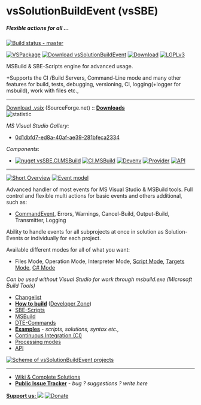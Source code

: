 # vsSolutionBuildEvent (vsSBE)

##### Flexible actions for all ...

[![Build status - master](https://ci.appveyor.com/api/projects/status/l38xn0j2c5an28e1/branch/master?svg=true)](https://ci.appveyor.com/project/3Fs/vssolutionbuildevent/branch/master)

[![VSPackage](https://img.shields.io/badge/VSPackage-v0.12.4-68217A.svg)](http://visualstudiogallery.msdn.microsoft.com/0d1dbfd7-ed8a-40af-ae39-281bfeca2334/) [![Download vsSolutionBuildEvent](https://img.shields.io/sourceforge/dm/vssbe.svg)](https://sourceforge.net/projects/vssbe/files/latest/download) [![Download](https://img.shields.io/sourceforge/dt/vssbe.svg)](https://sourceforge.net/projects/vssbe/files/latest/download) [![LGPLv3](https://img.shields.io/badge/license-LGPLv3-008033.svg?style=flat-square)](http://vssbe.r-eg.net/License/) 


MSBuild & SBE-Scripts engine for advanced usage. 

+Supports the CI /Build Servers, Command-Line mode and many other features for build, tests, debugging, versioning, CI, logging(+logger for msbuild), work with files etc., 

-------
[Download .vsix](http://visualstudiogallery.msdn.microsoft.com/0d1dbfd7-ed8a-40af-ae39-281bfeca2334/referral/118151) (SourceForge.net) :: **[Downloads](http://vssbe.r-eg.net/Downloads/)**                    
![statistic](http://vssbe.sourceforge.net/stat/)

*MS Visual Studio Gallery*:

* [0d1dbfd7-ed8a-40af-ae39-281bfeca2334](http://visualstudiogallery.msdn.microsoft.com/0d1dbfd7-ed8a-40af-ae39-281bfeca2334/)

*Components*:

* [![nuget vsSBE.CI.MSBuild](https://img.shields.io/nuget/v/vsSBE.CI.MSBuild.svg)](https://www.nuget.org/packages/vsSBE.CI.MSBuild/) [![CI.MSBuild](https://img.shields.io/badge/CI.MSBuild-v1.5-8080C0.svg?style=flat)](http://vssbe.r-eg.net/Changelist/#cim) [![Devenv](https://img.shields.io/badge/Devenv-v1.2-B5B5D7.svg?style=flat)](http://vssbe.r-eg.net/Changelist/#devenv)  [![Provider](https://img.shields.io/badge/Provider-v3.0-BAC5C0.svg?style=flat)](http://vssbe.r-eg.net/Changelist/#provider) [![API](https://img.shields.io/badge/API-v1.3-AFCFBE.svg?style=flat)](http://vssbe.r-eg.net/Changelist/#api)

-------
[![Short Overview](https://bitbucket.org/3F/vssolutionbuildevent/wiki/Resources/examples/overview-youtube.png)](http://youtu.be/FX5GiMX0ulI) 
[![Event model](http://vssbe.r-eg.net/doc/Resources/events_model.png)](http://vssbe.r-eg.net/doc/Scheme/#model-of-events)

Advanced handler of most events for MS Visual Studio & MSBuild tools. Full control and flexible multi actions for basic events and others additional, such as:

* [CommandEvent](http://vssbe.r-eg.net/doc/Events/CommandEvent/), Errors, Warnings, Cancel-Build, Output-Build, Transmitter, Logging

Ability to handle events for all subprojects at once in solution as Solution-Events or individually for each project.

Available different modes for all of what you want:

* Files Mode, Operation Mode, Interpreter Mode, [Script Mode](http://vssbe.r-eg.net/doc/Modes/Script/), [Targets Mode](http://vssbe.r-eg.net/doc/Modes/Targets/), [C# Mode](http://vssbe.r-eg.net/doc/Modes/CSharp/)

*Can be used without Visual Studio for work through msbuild.exe (Microsoft Build Tools)*


* [Changelist](http://vssbe.r-eg.net/Changelist/)
* **[How to build](http://vssbe.r-eg.net/doc/Dev/How%20to%20build/)** ([Developer Zone](http://vssbe.r-eg.net/doc/Dev/))
* [SBE-Scripts](http://vssbe.r-eg.net/doc/Scripts/SBE-Scripts/)
* [MSBuild](http://vssbe.r-eg.net/doc/Scripts/MSBuild/)
* [DTE-Commands](http://vssbe.r-eg.net/doc/Scripts/DTE-Commands/)
* **[Examples](http://vssbe.r-eg.net/doc/Examples/)** *- scripts, solutions, syntax etc.,*
* [Continuous Integration (CI)](http://vssbe.r-eg.net/doc/CI/)
* [Processing modes](http://vssbe.r-eg.net/doc/Modes/)
* [API](http://vssbe.r-eg.net/doc/API/)

[![Scheme of vsSolutionBuildEvent projects](http://vssbe.r-eg.net/doc/Resources/scheme.png)](http://vssbe.r-eg.net/doc/Scheme/)

-------
* [Wiki & Complete Solutions](http://vssbe.r-eg.net/)
* **[Public Issue Tracker](https://bitbucket.org/3F/vssolutionbuildevent/issues)** - *bug ? suggestions ? write here*


**[Support us: ![](https://bitbucket.org/3F/vssolutionbuildevent/raw/master/vsSolutionBuildEvent/Resources/help-16.png)](http://vssbe.r-eg.net/Donation/)**    [![Donate](https://bitbucket.org/3F/vssolutionbuildevent/raw/master/vsSolutionBuildEvent/Resources/paypal.png)](https://www.paypal.com/cgi-bin/webscr?cmd=_donations&business=P2HRG52AJSA9N&lc=US&item_name=vsSolutionBuildEvent%20%28vsSBE%29%20projects&currency_code=USD&bn=PP%2dDonationsBF%3abtn_donate_SM%2egif%3aNonHosted)